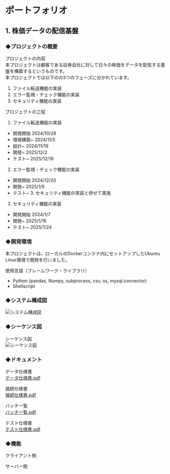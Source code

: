 # ポートフォリオ 
## 1. 株価データの配信基盤
### ◆プロジェクトの概要
  プロジェクトの内容  
  本プロジェクトは顧客である証券会社に対して日々の株価をデータを配信する基盤を構築するというものです。  
  本プロジェクトでは以下のの3つのフェーズに分かれています。  
  1. ファイル転送機能の実装
  2. エラー監視・チェック機能の実装
  3. セキュリティ機能の実装  
  
  プロジェクトの工程  
  1. ファイル転送機能の実装
  - 開発開始 2024/10/28
  - 環境構築~ 2024/11/5
  - 設計~ 2024/11/19
  - 開発~ 2025/12/2
  - テスト~ 2025/12/19
    
2. エラー監視・チェック機能の実装
  - 開発開始 2024/12/20
  - 開発~ 2025/1/6
  - テスト~ 3. セキュリティ機能の実装と併せて実施  

3. セキュリティ機能の実装
  - 開発開始 2024/1/7
  - 開発~ 2025/1/16
  - テスト~ 2025/1/24
### ◆開発環境  
本プロジェクトは、ローカルのDockerコンテナ内にセットアップしたUbuntu Linux環境で開発を行いました。  

  使用言語（フレームワーク・ライブラリ）  
- Python (pandas, Numpy, subprocess, csv, os, mysql.connector)
- Shellscript
### ◆システム構成図
![システム構成図](https://github.com/user-attachments/assets/f4a40a97-f23d-46ff-8888-19bc110135da)
### ◆シーケンス図  
シーケンス図  
![シーケンス図](https://github.com/user-attachments/assets/bc649177-4db0-45b3-b0fd-4c83d7d0c6d2)  

### ◆ドキュメント  
データ仕様書  
[データ仕様書.pdf](https://github.com/user-attachments/files/18597028/default.pdf)

接続仕様書  
[接続仕様書.pdf](https://github.com/user-attachments/files/18597031/default.pdf)

バッチ一覧  
[バッチ一覧.pdf](https://github.com/user-attachments/files/18597034/default.pdf)

テスト仕様書  
[テスト仕様書.pdf](https://github.com/user-attachments/files/18597035/default.pdf)

### ◆機能
クライアント側  

サーバー側


